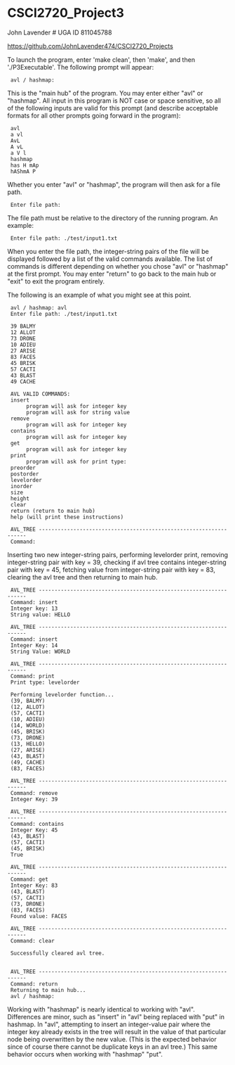 # CSCI2720_Project3

John Lavender # UGA ID 811045788

https://github.com/JohnLavender474/CSCI2720_Projects

To launch the program, enter 'make clean', then 'make', and then './P3Executable'.
The following prompt will appear:

     avl / hashmap: 

This is the "main hub" of the program. You may enter either "avl" or "hashmap".
All input in this program is NOT case or space sensitive, so all of the following
inputs are valid for this prompt (and describe acceptable formats for all other
prompts going forward in the program):

     avl
     a vl 
     AvL
     A vL
     a V l
     hashmap
     has H mAp
     hAShmA P

Whether you enter "avl" or "hashmap", the program will then ask for a file path.

     Enter file path:

The file path must be relative to the directory of the running program. An example:

     Enter file path: ./test/input1.txt

When you enter the file path, the integer-string pairs of the file will be displayed
followed by a list of the valid commands available. The list of commands is different
depending on whether you chose "avl" or "hashmap" at the first prompt. You may enter
"return" to go back to the main hub or "exit" to exit the program entirely.

The following is an example of what you might see at this point.

     avl / hashmap: avl
     Enter file path: ./test/input1.txt

     39 BALMY
     12 ALLOT
     73 DRONE
     10 ADIEU
     27 ARISE
     83 FACES
     45 BRISK
     57 CACTI
     43 BLAST
     49 CACHE

     AVL VALID COMMANDS:
     insert
          program will ask for integer key
          program will ask for string value
     remove
          program will ask for integer key
     contains
          program will ask for integer key
     get
          program will ask for integer key
     print
          program will ask for print type:
     preorder
     postorder
     levelorder
     inorder
     size
     height
     clear
     return (return to main hub)
     help (will print these instructions)

     AVL_TREE ------------------------------------------------------------------
     Command: 

Inserting two new integer-string pairs, performing levelorder print,
removing integer-string pair with key = 39, checking if avl tree contains
integer-string pair with key = 45, fetching value from integer-string
pair with key = 83, clearing the avl tree and then returning to main hub.

     AVL_TREE ------------------------------------------------------------------
     Command: insert
     Integer key: 13
     String value: HELLO

     AVL_TREE ------------------------------------------------------------------
     Command: insert
     Integer Key: 14
     String Value: WORLD

     AVL_TREE ------------------------------------------------------------------
     Command: print
     Print type: levelorder

     Performing levelorder function...
     (39, BALMY)
     (12, ALLOT)
     (57, CACTI)
     (10, ADIEU)
     (14, WORLD)
     (45, BRISK)
     (73, DRONE)
     (13, HELLO)
     (27, ARISE)
     (43, BLAST)
     (49, CACHE)
     (83, FACES)

     AVL_TREE ------------------------------------------------------------------
     Command: remove
     Integer Key: 39

     AVL_TREE ------------------------------------------------------------------
     Command: contains
     Integer Key: 45
     (43, BLAST)
     (57, CACTI)
     (45, BRISK)
     True

     AVL_TREE ------------------------------------------------------------------
     Command: get
     Integer Key: 83
     (43, BLAST)
     (57, CACTI)
     (73, DRONE)
     (83, FACES)
     Found value: FACES

     AVL_TREE ------------------------------------------------------------------
     Command: clear

     Successfully cleared avl tree.


     AVL_TREE ------------------------------------------------------------------
     Command: return
     Returning to main hub...
     avl / hashmap:

Working with "hashmap" is nearly identical to working with "avl". Differences
are minor, such as "insert" in "avl" being replaced with "put" in hashmap.
In "avl", attempting to insert an integer-value pair where the integer key
already exists in the tree will result in the value of that particular node
being overwritten by the new value. (This is the expected behavior since of
course there cannot be duplicate keys in an avl tree.) This same behavior
occurs when working with "hashmap" "put".

